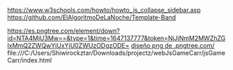 
https://www.w3schools.com/howto/howto_js_collapse_sidebar.asp
https://github.com/ElAlgoritmoDeLaNoche/Template-Band

https://es.pngtree.com/element/down?id=NTA4MjU3Mw==&type=1&time=1647137777&token=NjJjNmM2MWZhZGIxMmQ2ZWQwYjUxYjU0ZWUzODgzODE=
<a href='https://.pngtree.com/so/diseño'>diseño png de .pngtree.com/</a>
file:///C:/Users/Shiwirockztar/Downloads/projectz/webJsGameCarr/jsGameCarr/index.html
